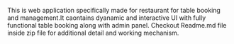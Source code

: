 This is web application specifically made for restaurant for table booking and management.It caontains dyanamic and interactive UI with fully functional table booking along with admin panel.
Checkout Readme.md file inside zip file for additional detail and working mechanism.
